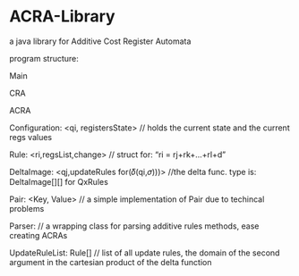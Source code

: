 # ACRA-Library
a java library for Additive Cost Register Automata

program structure: 

Main

CRA

ACRA



Configuration: <qi, registersState> // holds the current state and the current regs values

Rule: <ri,regsList,change> // struct for: “ri = rj+rk+...+rl+d” 

DeltaImage: <qj,updateRules for(𝛿(qi,𝜎)))> //the delta func. type is: DeltaImage[][] for QxRules

Pair: <Key, Value> // a simple implementation of Pair due to techincal problems

Parser: // a wrapping class for parsing additive rules methods, ease creating ACRAs

UpdateRuleList: Rule[] // list of all update rules, the domain of the second argument in the cartesian product of the delta function

